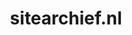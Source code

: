 ---
layout: post
title:  "sitearchief.nl"
internal_url:  "/dutchgov/sitearchief.nl.html"
categories: dutchgov
---